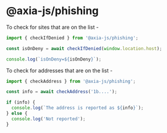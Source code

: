 # @axia-js/phishing

To check for sites that are on the list -

```js
import { checkIfDenied } from '@axia-js/phishing';

const isOnDeny = await checkIfDenied(window.location.host);

console.log(`isOnDeny=${isOnDeny}`);
```

To check for addresses that are on the list -

```js
import { checkAddress } from '@axia-js/phishing';

const info = await checkAddress('1b....');

if (info) {
  console.log(`The address is reported as ${info}`);
} else {
  console.log('Not reported');
}
```

